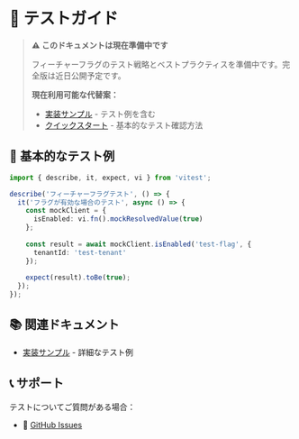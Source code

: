 # 🧪 テストガイド

> **⚠️ このドキュメントは現在準備中です**
> 
> フィーチャーフラグのテスト戦略とベストプラクティスを準備中です。完全版は近日公開予定です。
> 
> **現在利用可能な代替案：**
> - [実装サンプル](./examples/README.md) - テスト例を含む
> - [クイックスタート](./quickstart.md) - 基本的なテスト確認方法

## 🎯 基本的なテスト例

```typescript
import { describe, it, expect, vi } from 'vitest';

describe('フィーチャーフラグテスト', () => {
  it('フラグが有効な場合のテスト', async () => {
    const mockClient = {
      isEnabled: vi.fn().mockResolvedValue(true)
    };
    
    const result = await mockClient.isEnabled('test-flag', {
      tenantId: 'test-tenant'
    });
    
    expect(result).toBe(true);
  });
});
```

## 📚 関連ドキュメント

- [実装サンプル](./examples/README.md) - 詳細なテスト例

## 📞 サポート

テストについてご質問がある場合：
- 📧 [GitHub Issues](https://github.com/your-org/feature-flag-system/issues)
